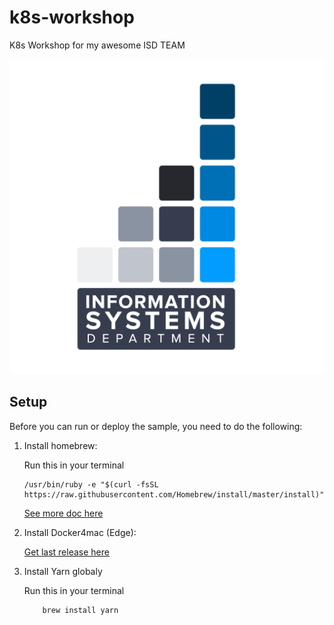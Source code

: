 # k8s-workshop

K8s Workshop for my awesome ISD TEAM



![Image of Yaktocat](https://raw.githubusercontent.com/gaelleiadvize/k8s-workshop/master/img/isd.png)

## Setup

Before you can run or deploy the sample, you need to do the following:

1.  Install homebrew:

      Run this in your terminal 
    
        /usr/bin/ruby -e "$(curl -fsSL https://raw.githubusercontent.com/Homebrew/install/master/install)"

    [See more doc here][homebrew]


2.  Install Docker4mac (Edge):

    [Get last release here][docker4Mac]

3.  Install Yarn globaly

    Run this in your terminal 
        
            brew install yarn
            
            
[homebrew]: https://brew.sh/index_fr
[docker4Mac]: https://docs.docker.com/docker-for-mac/edge-release-notes/